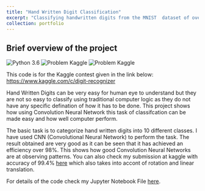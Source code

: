 ```yaml
---
title: "Hand Written Digit Classification"
excerpt: "Classifying handwritten digits from the MNIST  dataset of over 60000 images and achieving an accuracy of over 99.4%"
collection: portfolio
---
```


## Brief overview of the project

![Python 3.6](https://img.shields.io/badge/Python-3.6-brightgreen.svg)    ![Problem Kaggle](https://img.shields.io/badge/Problem-Vision-blue.svg)     ![Problem Kaggle](https://img.shields.io/badge/Data-Kaggle-orange.svg)

This code is for the Kaggle contest given in the link below:
https://www.kaggle.com/c/digit-recognizer

Hand Written Digits can be very easy for human eye to understand but they are not so easy to classify using traditional computer logic as they do not have any specific defination of how it has to be done. This project shows how using Convolution Neural Network this task of classifcation can be made easy and how well computer perform. 

The basic task is to categorize hand written digits into 10 different classes. I have used CNN (Convolutional Neural Network) to perform the task. The result obtained are very good as it can be seen that it has achieved an efficiency over 98%. This shows how good Convolution Neural Networks are at observing patterns. You can also check my submission at kaggle with accuracy of 99.4% [here](https://www.kaggle.com/c/digit-recognizer/submissions) which also takes into accont of rotation and linear translation.

For details of the code check my Jupyter Notebook File [here](https://github.com/deepayanbardhan/hand-written-digit-classification/blob/master/hand-written-digit-classifier.ipynb).
